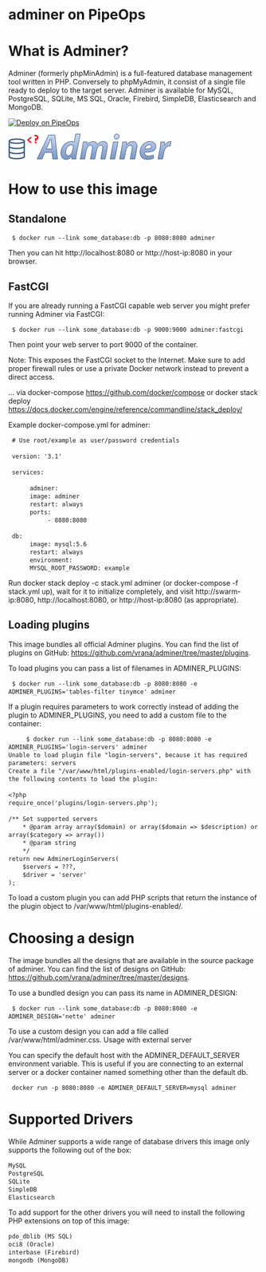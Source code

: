 # adminer on PipeOps

# What is Adminer?
Adminer (formerly phpMinAdmin) is a full-featured database management tool written in PHP. Conversely to phpMyAdmin, it consist of a single file ready to deploy to the target server. Adminer is available for MySQL, PostgreSQL, SQLite, MS SQL, Oracle, Firebird, SimpleDB, Elasticsearch and MongoDB.

[![Deploy on PipeOps](https://pub-a1fbf367a4cd458487cfa3f29154ac93.r2.dev/Default.png)](https://railway.app/template/0ELOuE?referralCode=IQhE0B)



![](https://raw.githubusercontent.com/docker-library/docs/95569c9119afe7b11a233105d398f99d93d2fcce/adminer/logo.png)


# How to use this image


## Standalone

     $ docker run --link some_database:db -p 8080:8080 adminer

Then you can hit http://localhost:8080 or http://host-ip:8080 in your browser.


## FastCGI

If you are already running a FastCGI capable web server you might prefer running Adminer via FastCGI:

     $ docker run --link some_database:db -p 9000:9000 adminer:fastcgi

Then point your web server to port 9000 of the container.

Note: This exposes the FastCGI socket to the Internet. Make sure to add proper firewall rules or use a private Docker network instead to prevent a direct access.


... via docker-compose https://github.com/docker/compose or docker stack deploy https://docs.docker.com/engine/reference/commandline/stack_deploy/


Example docker-compose.yml for adminer:

     # Use root/example as user/password credentials

     version: '3.1'

     services:

          adminer:
          image: adminer
          restart: always
          ports:
               - 8080:8080

     db:
          image: mysql:5.6
          restart: always
          environment:
          MYSQL_ROOT_PASSWORD: example




Run docker stack deploy -c stack.yml adminer (or docker-compose -f stack.yml up), wait for it to initialize completely, and visit http://swarm-ip:8080, http://localhost:8080, or http://host-ip:8080 (as appropriate).



## Loading plugins

This image bundles all official Adminer plugins. You can find the list of plugins on GitHub: https://github.com/vrana/adminer/tree/master/plugins.

To load plugins you can pass a list of filenames in ADMINER_PLUGINS:

     $ docker run --link some_database:db -p 8080:8080 -e ADMINER_PLUGINS='tables-filter tinymce' adminer


If a plugin requires parameters to work correctly instead of adding the plugin to ADMINER_PLUGINS, you need to add a custom file to the container:


```
     $ docker run --link some_database:db -p 8080:8080 -e ADMINER_PLUGINS='login-servers' adminer
Unable to load plugin file "login-servers", because it has required parameters: servers
Create a file "/var/www/html/plugins-enabled/login-servers.php" with the following contents to load the plugin:

<?php
require_once('plugins/login-servers.php');

/** Set supported servers
    * @param array array($domain) or array($domain => $description) or array($category => array())
    * @param string
    */
return new AdminerLoginServers(
    $servers = ???,
    $driver = 'server'
);
```


To load a custom plugin you can add PHP scripts that return the instance of the plugin object to /var/www/html/plugins-enabled/.


# Choosing a design

The image bundles all the designs that are available in the source package of adminer. You can find the list of designs on GitHub: https://github.com/vrana/adminer/tree/master/designs.

To use a bundled design you can pass its name in ADMINER_DESIGN:

     $ docker run --link some_database:db -p 8080:8080 -e ADMINER_DESIGN='nette' adminer

To use a custom design you can add a file called /var/www/html/adminer.css.
Usage with external server

You can specify the default host with the ADMINER_DEFAULT_SERVER environment variable. This is useful if you are connecting to an external server or a docker container named something other than the default db.

     docker run -p 8080:8080 -e ADMINER_DEFAULT_SERVER=mysql adminer

# Supported Drivers

While Adminer supports a wide range of database drivers this image only supports the following out of the box:

    MySQL
    PostgreSQL
    SQLite
    SimpleDB
    Elasticsearch

To add support for the other drivers you will need to install the following PHP extensions on top of this image:

    pdo_dblib (MS SQL)
    oci8 (Oracle)
    interbase (Firebird)
    mongodb (MongoDB)
